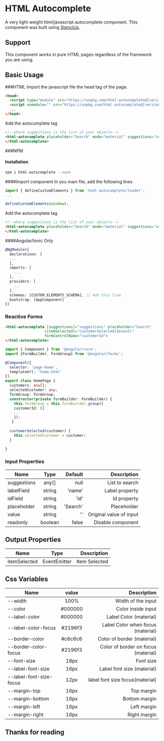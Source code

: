 # HTML Autocomplete

A very light weight html/javascript autocomplete component.
This component was built using [StencilJs](https://stenciljs.com/).

## Support
This component works in pure HTML pages regardless of the framework
you are using.

## Basic Usage
###HTML
Import the javascript file the head tag of the page.
```html
<head>
  <script type="module" src="https://unpkg.com/html-autocomplete@[version]/dist/html-autocomplete/html-autocomplete.esm.js"></script>
  <script nomodule="" src="https://unpkg.com/html-autocomplete@[version]/dist/html-autocomplete/html-autocomplete.js"></script>	
  ...
</head>
```
Add the autocomplete tag
```html
<!--where suggestions is the list of your objects-->
<html-autocomplete placeholder="Search" mode="material" suggestions="suggestions" (itemSelected)="fuction($event)">
</html-autocomplate>
```
###NPM
#### Installation
```BASH
npm i html-autocomplete --save
```
####Import component
In you main file, add the following lines
```typescript
import { defineCustomElements } from 'html-autocomplete/loader';
...

defineCustomElements(window);
```
Add the autocomplete tag
```html
<!--where suggestions is the list of your objects-->
<html-autocomplete placeholder="Search" mode="material" suggestions="suggestions" (itemSelected)="fuction($event)">
</html-autocomplate>
```
####Angular/Ionic Only

```TYPESCRIPT
@NgModule({
  declarations: [
  ...
  ],
  imports: [
    ...
  ],
  providers: [
    ...
  ],
  schemas: [CUSTOM_ELEMENTS_SCHEMA], // Add this line
  bootstrap: [AppComponent]
})
```

### Reactive Forms
```HTML
<html-autocomplete [suggestions]="suggestions" placeholder="Search"
                  (itemSelected)="customerSelected($event)"
                  formControlName="customerId">
</html-autocomplete>
```

```TYPESCRIPT
import { Component } from '@angular/core';
import {FormBuilder, FormGroup} from '@angular/forms';

@Component({
  selector: 'page-home',
  templateUrl: 'home.html'
})
export class HomePage {
  customers: any[];
  selectedCustomer: any;
  formGroup: FormGroup;
  constructor(private formBuilder: FormBuilder) {
    this.formGroup = this.formBuilder.group({
    customerId: []
    ...
    });
   }
  
  customerSelected(customer) {
    this.selectedCustomer = customer;
  }
  
}
```

### Input Properties

| Name          | Type          | Default   | Description             |
| --------------|:-------------:| ---------:|------------------------:|
| suggestions   | any[]         | null      |List to search           |
| labelField    | string        | 'name'    |Label property           |
| idField       | string        | 'id'      |Id property              |
| placeholder   | string        | 'Search'  |Placeholder              |
| value   | string         | ''        |Original value  of input |
| readonly      | boolean       | false     |Disable component        |


## Output Properties

| Name          | Type          | Description             |
| --------------|:-------------:|------------------------:|
| itemSelected  | EventEmitter  |Item Selected            |

## Css Variables

| Name                   | value         | Description             |
| --------------         |:-------------:|------------------------:|
| --width                | 100%          |Width of the input       |
| --color                | #000000       |Color inside input       |
| --label-color          | #000000       |Label Color (material)    |
| --label-color-focus    | #2196f3       |Label Color when focus (material)      |
| --border-color         | #c6c6c6       |Color of border (material)       |
| --border-color-focus   | #2196f3       |Color of border on focus (material)       |
| --font-size            | 18px          |Font size       |
| --label-font-size      | 16px          |Label font size (material)       |
| --label-font-size-focus| 12px          |label font size focus(material)       |
| --margin-top           | 16px          |Top margin       |
| --margin-bottom        | 16px          |Bottom margin       |
| --margin-left          | 16px          |Left margin       |
| --margin-right         | 16px          |Right margin      |


## Thanks for reading
